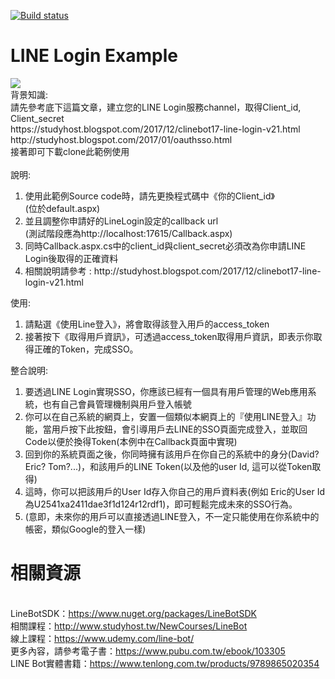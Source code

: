 [![Build status](https://dev.azure.com/yrclamb2/yrclamb/_apis/build/status/yrclamb-ASP.NET-CI%20Line)](https://dev.azure.com/yrclamb2/yrclamb/_build/latest?definitionId=-1)

# LINE Login Example
<img src='http://arock.blob.core.windows.net/blogdata201702/14-215656-e2740e6c-82bb-489b-9792-a271086e7e4e.png' />
<div class="panel-body">
背景知識:<br/>
  請先參考底下這篇文章，建立您的LINE Login服務channel，取得Client_id, Client_secret<br/>
  https://studyhost.blogspot.com/2017/12/clinebot17-line-login-v21.html<br/>
  http://studyhost.blogspot.com/2017/01/oauthsso.html<br/>
  接著即可下載clone此範例使用<br/>
  <br/>
說明: 
<ol>
<li>使用此範例Source code時，請先更換程式碼中《你的Client_id》<br/> (位於default.aspx) </li>
<li>並且調整你申請好的LineLogin設定的callback url <br/> (測試階段應為http://localhost:17615/Callback.aspx) </li>
<li>同時Callback.aspx.cs中的client_id與client_secret必須改為你申請LINE Login後取得的正確資料</li>
<li>相關說明請參考 : http://studyhost.blogspot.com/2017/12/clinebot17-line-login-v21.html </li>
</ol>
使用: 
<ol>
<li>請點選《使用Line登入》，將會取得該登入用戶的access_token</li>
<li>接著按下《取得用戶資訊》，可透過access_token取得用戶資訊，即表示你取得正確的Token，完成SSO。</li>
</ol>

整合說明: 
<ol>
<li>要透過LINE Login實現SSO，你應該已經有一個具有用戶管理的Web應用系統，也有自己會員管理機制與用戶登入帳號</li>
<li>你可以在自己系統的網頁上，安置一個類似本網頁上的『使用LINE登入』功能，當用戶按下此按鈕，會引導用戶去LINE的SSO頁面完成登入，並取回Code以便於換得Token(本例中在Callback頁面中實現)</li>
<li>回到你的系統頁面之後，你同時擁有該用戶在你自己的系統中的身分(David? Eric? Tom?...)，和該用戶的LINE Token(以及他的user Id, 這可以從Token取得)</li>
<li>這時，你可以把該用戶的User Id存入你自己的用戶資料表(例如 Eric的User Id為U2541xa2411dae3f1d124r12rdf1)，即可輕鬆完成未來的SSO行為。</li>
<li>(意即，未來你的用戶可以直接透過LINE登入，不一定只能使用在你系統中的帳密，類似Google的登入一樣)</li>
</ol>
</div>


# 相關資源 
<br/>LineBotSDK：https://www.nuget.org/packages/LineBotSDK
<br/>相關課程：http://www.studyhost.tw/NewCourses/LineBot
<br/>線上課程：https://www.udemy.com/line-bot/
<br/>更多內容，請參考電子書：https://www.pubu.com.tw/ebook/103305
<br/>LINE Bot實體書籍：https://www.tenlong.com.tw/products/9789865020354
